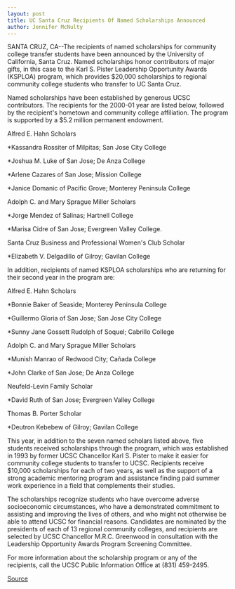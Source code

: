 ```yaml
---
layout: post
title: UC Santa Cruz Recipients Of Named Scholarships Announced
author: Jennifer McNulty
---
```


SANTA CRUZ, CA--The recipients of named scholarships for community college transfer students have been announced by the University of California, Santa Cruz. Named scholarships honor contributors of major gifts, in this case to the Karl S. Pister Leadership Opportunity Awards (KSPLOA) program, which provides $20,000 scholarships to regional community college students who transfer to UC Santa Cruz.

Named scholarships have been established by generous UCSC contributors. The recipients for the 2000-01 year are listed below, followed by the recipient's hometown and community college affiliation. The program is supported by a $5.2 million permanent endowment.

Alfred E. Hahn Scholars

*Kassandra Rossiter of Milpitas; San Jose City College

*Joshua M. Luke of San Jose; De Anza College

*Arlene Cazares of San Jose; Mission College

*Janice Domanic of Pacific Grove; Monterey Peninsula College

 

Adolph C. and Mary Sprague Miller Scholars

*Jorge Mendez of Salinas; Hartnell College

*Marisa Cidre of San Jose; Evergreen Valley College.

 

Santa Cruz Business and Professional Women's Club Scholar

*Elizabeth V. Delgadillo of Gilroy; Gavilan College

 

In addition, recipients of named KSPLOA scholarships who are returning for their second year in the program are:

Alfred E. Hahn Scholars

*Bonnie Baker of Seaside; Monterey Peninsula College

*Guillermo Gloria of San Jose; San Jose City College

*Sunny Jane Gossett Rudolph of Soquel; Cabrillo College

 

Adolph C. and Mary Sprague Miller Scholars

*Munish Manrao of Redwood City; Cañada College

*John Clarke of San Jose; De Anza College

 

Neufeld-Levin Family Scholar

*David Ruth of San Jose; Evergreen Valley College

 

Thomas B. Porter Scholar

*Deutron Kebebew of Gilroy; Gavilan College

 

This year, in addition to the seven named scholars listed above, five students received scholarships through the program, which was established in 1993 by former UCSC Chancellor Karl S. Pister to make it easier for community college students to transfer to UCSC. Recipients receive $10,000 scholarships for each of two years, as well as the support of a strong academic mentoring program and assistance finding paid summer work experience in a field that complements their studies.

The scholarships recognize students who have overcome adverse socioeconomic circumstances, who have a demonstrated commitment to assisting and improving the lives of others, and who might not otherwise be able to attend UCSC for financial reasons. Candidates are nominated by the presidents of each of 13 regional community colleges, and recipients are selected by UCSC Chancellor M.R.C. Greenwood in consultation with the Leadership Opportunity Awards Program Screening Committee.

For more information about the scholarship program or any of the recipients, call the UCSC Public Information Office at (831) 459-2495.

[Source](http://www1.ucsc.edu/news_events/press_releases/archive/00-01/09-00/loa_2000.htm "Permalink to UC Santa Cruz recipients of named scholarships announced")
